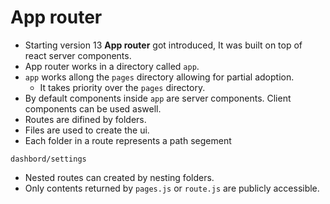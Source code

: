 # App router

- Starting version 13 **App router** got introduced, It was built on top of
  react server components.
- App router works in a directory called `app`.
- `app` works allong the `pages` directory allowing for partial adoption.
  - It takes priority over the `pages` directory. 
- By default components inside `app` are server components. Client components
  can be used aswell.
- Routes are difined by folders.
- Files are used to create the ui.
- Each folder in a route represents a path segement

`dashbord/settings`

- Nested routes can created by nesting folders. 
- Only contents returned by `pages.js` or `route.js` are publicly accessible.
